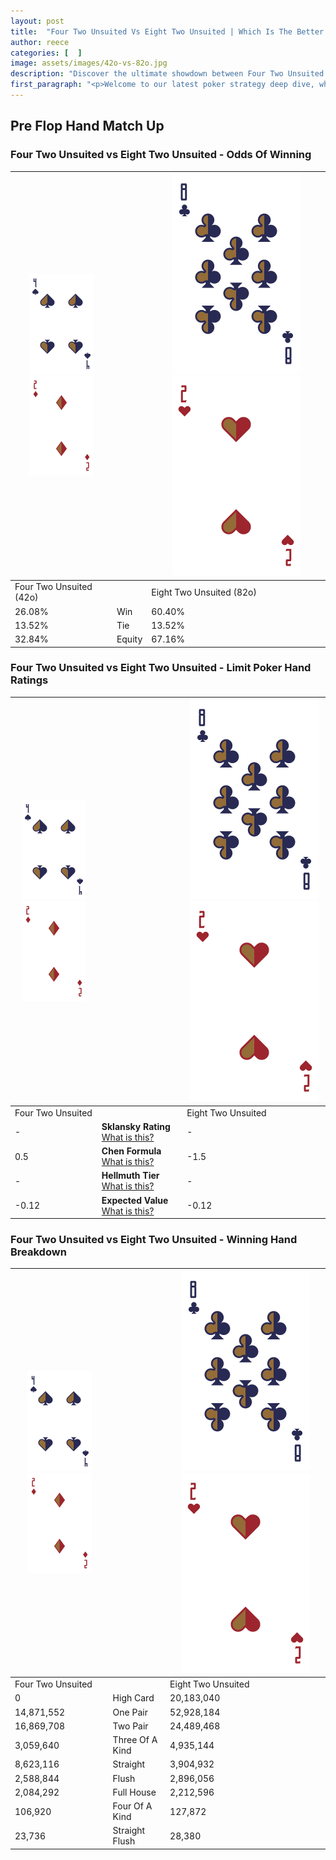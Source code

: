```yaml
---
layout: post
title:  "Four Two Unsuited Vs Eight Two Unsuited | Which Is The Better Hand In Poker? A Complete Guide"
author: reece
categories: [  ]
image: assets/images/42o-vs-82o.jpg
description: "Discover the ultimate showdown between Four Two Unsuited and Eight Two Unsuited in poker! Uncover the odds, strategies, and scenarios where one hand triumphs over the other. Get ready to up your poker game with this thrilling analysis."
first_paragraph: "<p>Welcome to our latest poker strategy deep dive, where we're pitting two distinct hands against each other in a high-stakes showdown: Four Two Unsuited vs Eight Two Unsuited.</p><p>In the dynamic world of poker, every decision counts, and knowing which hand holds the upper hand is key to your success at the table.</p><p>In this article, we'll dissect these two hands, explore the scenarios where one dominates the other, and equip you with the knowledge to make strategic choices that can tip the odds in your favor.</p><p>Get ready to unravel the intriguing dynamics of these poker hands and elevate your game to new heights.</p>"
---
```




[comment]: # (sp0)

## Pre Flop Hand Match Up

<div class="table hand-ratings" markdown="1"> 



### Four Two Unsuited vs Eight Two Unsuited - Odds Of Winning


    
| ![image info](assets/images/hand1/4.png) ![image info](assets/images/hand1/2o.png) |  | ![image info](assets/images/hand2/8.png) ![image info](assets/images/hand2/2o.png) |
| -------- | -------- | -------- |
| Four Two Unsuited (42o) |  | Eight Two Unsuited (82o) |
| 26.08% | Win | 60.40% |
| 13.52% | Tie | 13.52% |
| 32.84% | Equity | 67.16% |




[comment]: # (sp1)



### Four Two Unsuited vs Eight Two Unsuited - Limit Poker Hand Ratings


    
| ![image info](assets/images/hand1/4.png) ![image info](assets/images/hand1/2o.png) |  | ![image info](assets/images/hand2/8.png) ![image info](assets/images/hand2/2o.png) |
| -------- | -------- | -------- |
| Four Two Unsuited |  | Eight Two Unsuited |
| - | **Sklansky Rating** [What is this?](/sklansky-rating-explained) | - |
| 0.5 | **Chen Formula** [What is this?](/chen-formula-explained) | -1.5 |
| - | **Hellmuth Tier** [What is this?](/Hellmuth-tier-explained) | - |
| -0.12 | **Expected Value** [What is this?](/expected-value-explained) | -0.12 |




[comment]: # (sp2)



### Four Two Unsuited vs Eight Two Unsuited - Winning Hand Breakdown


    
| ![image info](assets/images/hand1/4.png) ![image info](assets/images/hand1/2o.png) |  | ![image info](assets/images/hand2/8.png) ![image info](assets/images/hand2/2o.png) |
| -------- | -------- | -------- |
| Four Two Unsuited |  | Eight Two Unsuited |
| 0 | High Card | 20,183,040 |
| 14,871,552 | One Pair | 52,928,184 |
| 16,869,708 | Two Pair | 24,489,468 |
| 3,059,640 | Three Of A Kind | 4,935,144 |
| 8,623,116 | Straight | 3,904,932 |
| 2,588,844 | Flush | 2,896,056 |
| 2,084,292 | Full House | 2,212,596 |
| 106,920 | Four Of A Kind | 127,872 |
| 23,736 | Straight Flush | 28,380 |




[comment]: # (sp3)



</div>

[comment]: # (sp4)



[comment]: # (sp5)

